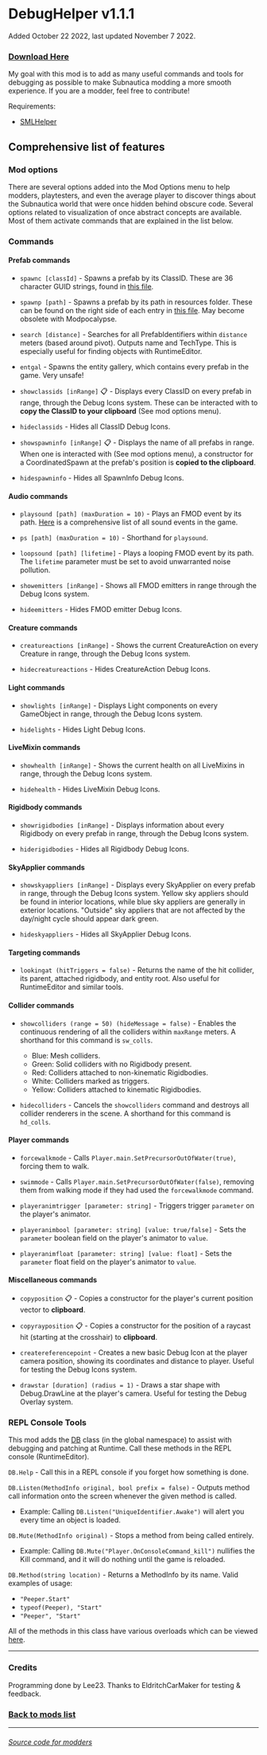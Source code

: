 # DebugHelper v1.1.1

Added October 22 2022, last updated November 7 2022.

### [Download Here](https://github.com/LeeTwentyThree/Lee23-SubnauticaMods/raw/main/Downloads/DebugHelper.zip)

My goal with this mod is to add as many useful commands and tools for debugging as possible to make Subnautica modding a more smooth experience. If you are a modder, feel free to contribute!

Requirements:
- [SMLHelper](https://www.nexusmods.com/subnautica/mods/113)

## Comprehensive list of features
### Mod options
There are several options added into the Mod Options menu to help modders, playtesters, and even the average player to discover things about the Subnautica world that were once hidden behind obscure code. Several options related to visualization of once abstract concepts are available. Most of them activate commands that are explained in the list below.
### Commands
#### Prefab commands
- `spawnc [classId]` - Spawns a prefab by its ClassID. These are 36 character GUID strings, found in [this file](https://github.com/LeeTwentyThree/Lee23-SubnauticaMods/blob/main/Resources/SN1-PrefabPaths.json).

- `spawnp [path]` - Spawns a prefab by its path in resources folder. These can be found on the right side of each entry in [this file](https://github.com/LeeTwentyThree/Lee23-SubnauticaMods/blob/main/Resources/SN1-PrefabPaths.json). May become obsolete with Modpocalypse.

- `search [distance]` - Searches for all PrefabIdentifiers within `distance` meters (based around pivot). Outputs name and TechType. This is especially useful for finding objects with RuntimeEditor.

- `entgal` - Spawns the entity gallery, which contains every prefab in the game. Very unsafe!

- `showclassids [inRange]` 📋 - Displays every ClassID on every prefab in range, through the Debug Icons system. These can be interacted with to **copy the ClassID to your clipboard** (See mod options menu).

- `hideclassids` - Hides all ClassID Debug Icons.

- `showspawninfo [inRange]` 📋 - Displays the name of all prefabs in range. When one is interacted with (See mod options menu), a constructor for a CoordinatedSpawn at the prefab's position is **copied to the clipboard**. 

- `hidespawninfo` - Hides all SpawnInfo Debug Icons.

#### Audio commands
- `playsound [path] (maxDuration = 10)` - Plays an FMOD event by its path. [Here](https://github.com/LeeTwentyThree/Lee23-SubnauticaMods/blob/main/Resources/SN1-FMODEvents.txt) is a comprehensive list of all sound events in the game.

- `ps [path] (maxDuration = 10)` - Shorthand for `playsound`.

- `loopsound [path] [lifetime]` - Plays a looping FMOD event by its path. The `lifetime` parameter must be set to avoid unwarranted noise pollution.

- `showemitters [inRange]` - Shows all FMOD emitters in range through the Debug Icons system.

- `hideemitters` - Hides FMOD emitter Debug Icons.

#### Creature commands
- `creatureactions [inRange]` - Shows the current CreatureAction on every Creature in range, through the Debug Icons system.

- `hidecreatureactions` - Hides CreatureAction Debug Icons.

#### Light commands
- `showlights [inRange]` - Displays Light components on every GameObject in range, through the Debug Icons system.

- `hidelights` - Hides Light Debug Icons.

#### LiveMixin commands
- `showhealth [inRange]` - Shows the current health on all LiveMixins in range, through the Debug Icons system.

- `hidehealth` - Hides LiveMixin Debug Icons.

#### Rigidbody commands
- `showrigidbodies [inRange]` - Displays information about every Rigidbody on every prefab in range, through the Debug Icons system.

- `hiderigidbodies` - Hides all Rigidbody Debug Icons.

#### SkyApplier commands
- `showskyappliers [inRange]` - Displays every SkyApplier on every prefab in range, through the Debug Icons system. Yellow sky appliers should be found in interior locations, while blue sky appliers are generally in exterior locations. "Outside" sky appliers that are not affected by the day/night cycle should appear dark green.

- `hideskyappliers` - Hides all SkyApplier Debug Icons.

#### Targeting commands
- `lookingat (hitTriggers = false)` - Returns the name of the hit collider, its parent, attached rigidbody, and entity root. Also useful for RuntimeEditor and similar tools.

#### Collider commands
- `showcolliders (range = 50) (hideMessage = false)` - Enables the continuous rendering of all the colliders within `maxRange` meters. A shorthand for this command is `sw_colls`.
  - Blue: Mesh colliders.
  - Green: Solid colliders with no Rigidbody present.
  - Red: Colliders attached to non-kinematic Rigidbodies.
  - White: Colliders marked as triggers.
  - Yellow: Colliders attached to kinematic Rigidbodies.

- `hidecolliders` - Cancels the `showcolliders` command and destroys all collider renderers in the scene. A shorthand for this command is `hd_colls`.

#### Player commands
- `forcewalkmode` - Calls `Player.main.SetPrecursorOutOfWater(true)`, forcing them to walk.

- `swimmode` - Calls `Player.main.SetPrecursorOutOfWater(false)`, removing them from walking mode if they had used the `forcewalkmode` command.

- `playeranimtrigger [parameter: string]` - Triggers trigger `parameter` on the player's animator.

- `playeranimbool [parameter: string] [value: true/false]` - Sets the `parameter` boolean field on the player's animator to `value`.

- `playeranimfloat [parameter: string] [value: float]` - Sets the `parameter` float field on the player's animator to `value`.

#### Miscellaneous commands
- `copyposition` 📋 - Copies a constructor for the player's current position vector to **clipboard**.

- `copyrayposition` 📋 - Copies a constructor for the position of a raycast hit (starting at the crosshair) to **clipboard**.

- `createreferencepoint` - Creates a new basic Debug Icon at the player camera position, showing its coordinates and distance to player. Useful for testing the Debug Icons system.

- `drawstar [duration] (radius = 1)` - Draws a star shape with Debug.DrawLine at the player's camera. Useful for testing the Debug Overlay system.

### REPL Console Tools
This mod adds the [DB](https://github.com/LeeTwentyThree/Lee23-SubnauticaMods/blob/main/DebugHelper/DebugHelper/DB.cs) class (in the global namespace) to assist with debugging and patching at Runtime. Call these methods in the REPL console (RuntimeEditor).

`DB.Help` - Call this in a REPL console if you forget how something is done.

`DB.Listen(MethodInfo original, bool prefix = false)` - Outputs method call information onto the screen whenever the given method is called.
- Example: Calling `DB.Listen("UniqueIdentifier.Awake")` will alert you every time an object is loaded.

`DB.Mute(MethodInfo original)` - Stops a method from being called entirely.
  - Example: Calling `DB.Mute("Player.OnConsoleCommand_kill")` nullifies the Kill command, and it will do nothing until the game is reloaded.

`DB.Method(string location)` - Returns a MethodInfo by its name. Valid examples of usage:
  - `"Peeper.Start"`
  - `typeof(Peeper), "Start"`
  - `"Peeper", "Start"`

All of the methods in this class have various overloads which can be viewed [here](https://github.com/LeeTwentyThree/Lee23-SubnauticaMods/blob/main/DebugHelper/DebugHelper/DB.cs).

---

### Credits

Programming done by Lee23. Thanks to EldritchCarMaker for testing & feedback.

### [Back to mods list](https://github.com/LeeTwentyThree/Lee23-SubnauticaMods/blob/main/Downloads/DownloadPages/ModDownloads-Subnautica.md)

---

###### [Source code for modders](https://github.com/LeeTwentyThree/Lee23-SubnauticaMods/tree/main/DebugHelper)
